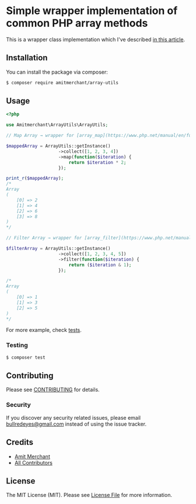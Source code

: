 # Simple wrapper implementation of common PHP array methods 

This is a wrapper class implementation which I've described [in this article](https://www.amitmerchant.com/how-to-implement-wrapper-classes-php/).

## Installation

You can install the package via composer:

```bash
$ composer require amitmerchant/array-utils
```

## Usage

```php
<?php

use Amitmerchant\ArrayUtils\ArrayUtils;

// Map Array → wrapper for [array_map](https://www.php.net/manual/en/function.array-map.php)

$mappedArray = ArrayUtils::getInstance()
                    ->collect([1, 2, 3, 4])
                    ->map(function($iteration) {
                        return $iteration * 2;
                    });

print_r($mappedArray);
/*
Array
(
    [0] => 2
    [1] => 4
    [2] => 6
    [3] => 8
)
*/

// Filter Array → wrapper for [array_filter](https://www.php.net/manual/en/function.array-filter.php)

$filterArray = ArrayUtils::getInstance()
                    ->collect([1, 2, 3, 4, 5])
                    ->filter(function($iteration) {
                        return ($iteration & 1);
                    });

/*
Array
(
    [0] => 1
    [1] => 3
    [2] => 5
)
*/
```

For more example, check [tests](https://github.com/amitmerchant1990/array-utils/tree/master/tests).

### Testing

``` bash
$ composer test
```

## Contributing

Please see [CONTRIBUTING](CONTRIBUTING.md) for details.

### Security

If you discover any security related issues, please email bullredeyes@gmail.com instead of using the issue tracker.

## Credits

- [Amit Merchant](https://github.com/amitmerchant1990)
- [All Contributors](../../contributors)

## License

The MIT License (MIT). Please see [License File](LICENSE.md) for more information.